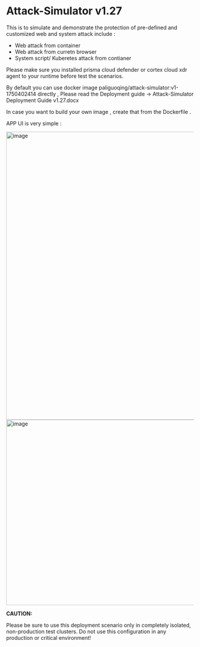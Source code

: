 # Attack-Simulator v1.27

This is to simulate and demonstrate the protection of pre-defined and customized web and system attack include : 

- Web attack from container
- Web attack from curretn browser
- System script/ Kuberetes attack from contianer

Please make sure you installed prisma cloud defender or cortex cloud xdr agent to your runtime before test the scenarios. 

By default you can use docker image paliguoqing/attack-simulator:v1-1750402414 directly , Please read the Deployment guide -> Attack-Simulator Deployment Guide v1.27.docx

In case you want to build your own image , create that from the Dockerfile . 

APP UI is very simple :

<img width="1482" height="772" alt="image" src="https://github.com/user-attachments/assets/eca39a00-9013-41f2-bb63-f2cf269dacdd" />

<img width="1457" height="497" alt="image" src="https://github.com/user-attachments/assets/81917cd1-4e21-49f2-864e-f8034c29e10d" />

**CAUTION:**

Please be sure to use this deployment scenario only in completely isolated, non-production test clusters. Do not use this configuration in any production or critical environment!
